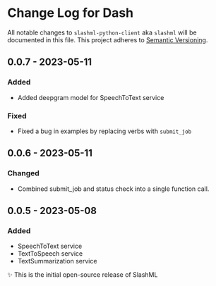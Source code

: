 # Change Log for Dash
All notable changes to `slashml-python-client` aka `slashml` will be documented in this file.
This project adheres to [Semantic Versioning](https://semver.org/).

## 0.0.7 - 2023-05-11

### Added
- Added deepgram model for SpeechToText service

### Fixed
- Fixed a bug in examples by replacing verbs with  `submit_job`

## 0.0.6 - 2023-05-11

### Changed
- Combined submit_job and status check into a single function call.

## 0.0.5 - 2023-05-08

### Added
- SpeechToText service
- TextToSpeech service
- TextSummarization service

✨ This is the initial open-source release of SlashML
